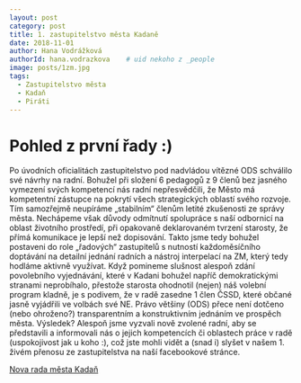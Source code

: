 ```yaml
---
layout: post
category: post
title: 1. zastupitelstvo města Kadaně  
date: 2018-11-01
author: Hana Vodrážková
authorId: hana.vodrazkova    # uid nekoho z _people
image: posts/1zm.jpg
tags:
  - Zastupitelstvo města
  - Kadaň
  - Piráti
---
```


# Pohled z první řady :) 

Po úvodních oficialitách zastupitelstvo pod nadvládou vítězné ODS schválilo své návrhy na radní. Bohužel při složení 6 pedagogů z 9 členů bez jasného vymezení svých kompetencí nás radní nepřesvědčili, že Město má kompetentní zástupce na pokrytí všech strategických oblastí svého rozvoje. Tím samozřejmě neupíráme „stabilním“ členům letité zkušenosti ze správy města.
Nechápeme však důvody odmítnutí spolupráce s naší odbornicí na oblast životního prostředí, při opakovaně deklarovaném tvrzení starosty, že přímá komunikace je lepší než dopisování. 
Takto jsme tedy bohužel postaveni do role „řadových“ zastupitelů s nutností každoměsíčního doptávání na detailní jednání radních a nástroj interpelací na ZM, který tedy hodláme aktivně využívat.
Když pomineme slušnost alespoň zdání povolebního vyjednávání, které v Kadani bohužel napříč demokratickými stranami neprobíhalo, přestože starosta ohodnotil (nejen) náš volební program kladně, je s podivem, že v radě zasedne 1 člen ČSSD, které občané jasně vyjádřili ve volbách své NE.
Právo většiny (ODS) přece není dotčeno (nebo ohroženo?) transparentním a konstruktivním jednáním ve prospěch města.
Výsledek? Alespoň jsme vyzvali nově zvolené radní, aby se představili a informovali nás o jejich kompetencích či oblastech práce v radě (uspokojivost jak u koho :), což jste mohli vidět a (snad i) slyšet v našem 1. živém přenosu ze zastupitelstva na naší facebookové stránce.

[Nova rada města Kadaň](http://www.mesto-kadan.cz/podsekce-5/rada-mesta/) 

